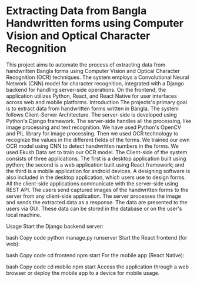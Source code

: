 # Extracting Data from Bangla Handwritten forms using Computer Vision and Optical Character Recognition
 This project aims to automate the process of extracting data from handwritten Bangla forms using Computer Vision and Optical Character Recognition (OCR) techniques. The system employs a Convolutional Neural Network (CNN) model for character recognition, integrated with a Django backend for handling server-side operations. On the frontend, the application utilizes Python, React, and React Native for user interfaces across web and mobile platforms.
Introduction
The projects's primary goal is to extract data from handwritten forms written in Bangla. The system follows Client-Server Architecture. The server-side is developed using Python's Django framework. The server-side handles all the processing, like image processing and text recognition. We have used Python's OpenCV and PIL library for image processing. Then we used  OCR technology to recognize the values in the different fields of the forms. We trained our own OCR model using CNN to detect handwritten numbers in the forms. We used Ekush Data set to train our OCR model. The Client-side of the system consists of three applications. The first is a desktop application built using python; the second is a web application built using React framework; and the third is a mobile application for android devices. A designing software is also included in the desktop application, which users use to design forms. All the client-side applications communicate with the server-side using REST API. The users send captured images of the handwritten forms to the server from any client-side application. The server processes the image and sends the extracted data as a response. The data are presented to the users via GUI. These data can be stored in the database or on the user's local machine.

Usage
Start the Django backend server:

bash
Copy code
python manage.py runserver
Start the React frontend (for web):

bash
Copy code
cd frontend
npm start
For the mobile app (React Native):

bash
Copy code
cd mobile
npm start
Access the application through a web browser or deploy the mobile app to a device for mobile usage.
